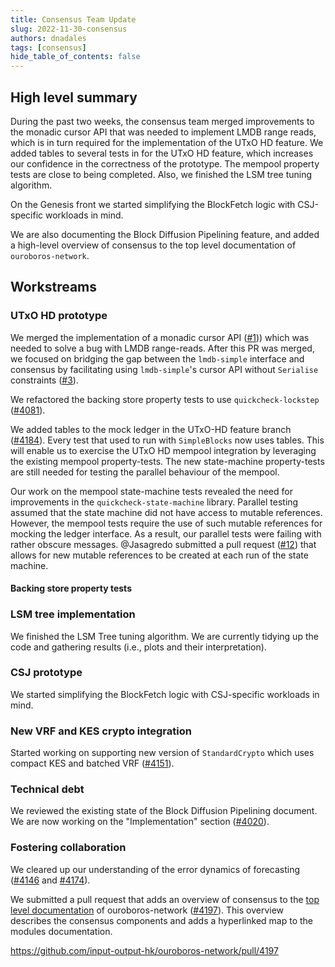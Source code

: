 ```yaml
---
title: Consensus Team Update
slug: 2022-11-30-consensus
authors: dnadales
tags: [consensus]
hide_table_of_contents: false
---
```


## High level summary

During the past two weeks, the consensus team merged improvements to the monadic
cursor API that was needed to implement LMDB range reads, which is in turn
required for the implementation of the UTxO HD feature. We added tables to
several tests in for the UTxO HD feature, which increases our confidence in the
correctness of the prototype. The mempool property tests are close to being
completed. Also, we finished the LSM tree tuning algorithm.

On the Genesis front we started simplifying the BlockFetch logic with
CSJ-specific workloads in mind. 

We are also documenting the Block Diffusion Pipelining feature, and added a
high-level overview of consensus to the top level documentation of
`ouroboros-network`.

## Workstreams

### UTxO HD prototype

We merged the implementation of a monadic cursor API ([#1][pull-1])) which was
needed to solve a bug with LMDB range-reads. After this PR was merged, we focused on
bridging the gap between the `lmdb-simple` interface and consensus by facilitating
using `lmdb-simple`'s cursor API without `Serialise` constraints ([#3][pull-3]).

We refactored the backing store property tests to use `quickcheck-lockstep`
([#4081][pull-4081]).

We added tables to the mock ledger in the UTxO-HD feature branch
([#4184][pull-4184]). Every test that used to run with `SimpleBlocks` now uses
tables. This will enable us to exercise the UTxO HD mempool integration by
leveraging the existing mempool property-tests. The new state-machine
property-tests are still needed for testing the parallel behaviour of the
mempool.

Our work on the mempool state-machine tests revealed the need for improvements
in the `quickcheck-state-machine` library. Parallel testing assumed that the
state machine did not have access to mutable references. However, the mempool
tests require the use of such mutable references for mocking the ledger
interface. As a result, our parallel tests were failing with rather obscure
messages. @Jasagredo submitted a pull request ([#12][pull-12]) that allows for
new mutable references to be created at each run of the state machine.

#### Backing store property tests

### LSM tree implementation

We finished the LSM Tree tuning algorithm. We are currently tidying up the code
and gathering results (i.e., plots and their interpretation).

### CSJ prototype

We started simplifying the BlockFetch logic with CSJ-specific workloads in mind.

### New VRF and KES crypto integration

Started working on supporting new version of `StandardCrypto` which uses compact
KES and batched VRF ([#4151][issue-4151]).

### Technical debt

We reviewed the existing state of the Block Diffusion Pipelining document. We
are now working on the "Implementation" section ([#4020][issue-4020]).
 
### Fostering collaboration

We cleared up our understanding of the error dynamics of forecasting
([#4146][pull-4146] and [#4174][pull-4174]).

We submitted a pull request that adds an overview of consensus to the [top level
documentation](https://ouroboros-network.cardano.intersectmbo.org/) of
ouroboros-network ([#4197][pull-4197]). This overview describes the consensus components and adds a
hyperlinked map to the modules documentation.

https://github.com/input-output-hk/ouroboros-network/pull/4197


[issue-4151]: https://github.com/input-output-hk/ouroboros-network/issues/4151
[pull-1]: https://github.com/input-output-hk/lmdb-simple/pull/1
[pull-3]: https://github.com/input-output-hk/lmdb-simple/pull/3
[pull-4081]: https://github.com/input-output-hk/ouroboros-network/pull/4081
[pull-4184]: https://github.com/input-output-hk/ouroboros-network/pull/4184
[pull-12]: https://github.com/stevana/quickcheck-state-machine/pull/12
[pull-4146]: https://github.com/input-output-hk/ouroboros-network/pull/4146
[pull-4174]: https://github.com/input-output-hk/ouroboros-network/pull/4174 
[issue-4020]: https://github.com/input-output-hk/ouroboros-network/issues/4020
[pull-4197]: https://github.com/input-output-hk/ouroboros-network/pull/4197
